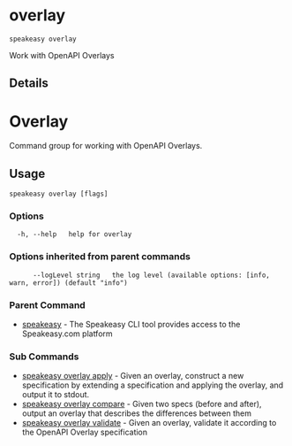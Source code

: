 # overlay  
`speakeasy overlay`  


Work with OpenAPI Overlays  

## Details

# Overlay

Command group for working with OpenAPI Overlays.


## Usage

```
speakeasy overlay [flags]
```

### Options

```
  -h, --help   help for overlay
```

### Options inherited from parent commands

```
      --logLevel string   the log level (available options: [info, warn, error]) (default "info")
```

### Parent Command

* [speakeasy](/docs/speakeasy-reference/cli/getting-started)	 - The Speakeasy CLI tool provides access to the Speakeasy.com platform
### Sub Commands

* [speakeasy overlay apply](/docs/speakeasy-reference/cli/overlay/apply)	 - Given an overlay, construct a new specification by extending a specification and applying the overlay, and output it to stdout.
* [speakeasy overlay compare](/docs/speakeasy-reference/cli/overlay/compare)	 - Given two specs (before and after), output an overlay that describes the differences between them
* [speakeasy overlay validate](/docs/speakeasy-reference/cli/overlay/validate)	 - Given an overlay, validate it according to the OpenAPI Overlay specification
